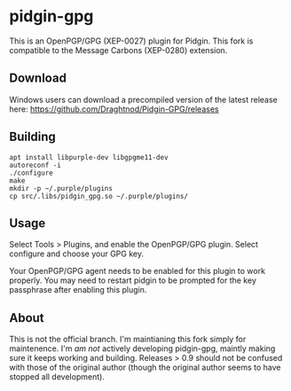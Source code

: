 pidgin-gpg
==========

This is an OpenPGP/GPG (XEP-0027) plugin for Pidgin.
This fork is compatible to the Message Carbons (XEP-0280) extension.

Download
--------
Windows users can download a precompiled version of the latest release here:
https://github.com/Draghtnod/Pidgin-GPG/releases

Building
--------
	apt install libpurple-dev libgpgme11-dev
    autoreconf -i
    ./configure
    make
	mkdir -p ~/.purple/plugins
    cp src/.libs/pidgin_gpg.so ~/.purple/plugins/

Usage
-----
Select Tools > Plugins, and enable the OpenPGP/GPG plugin. Select
configure and choose your GPG key.

Your OpenPGP/GPG agent needs to be enabled for this plugin to work properly.
You may need to restart pidgin to be prompted for the key passphrase after
enabling this plugin.

About
-----
This is not the official branch. I'm maintianing this fork simply for
maintenence. I'm *am not* actively developing pidgin-gpg, maintly making
sure it keeps working and building. Releases > 0.9 should not be confused
with those of the original author (though the original author seems to
have stopped all development).
